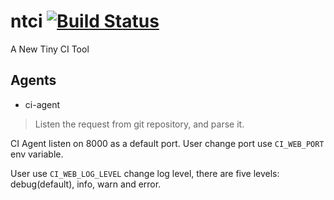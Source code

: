 # ntci [![Build Status](https://travis-ci.org/andy-zhangtao/ntci.svg?branch=master)](https://travis-ci.org/andy-zhangtao/ntci)
A New Tiny CI Tool

## Agents

+ ci-agent
> Listen the request from git repository, and parse it.

CI Agent listen on 8000 as a default port. User change port use `CI_WEB_PORT` env variable. 

User use `CI_WEB_LOG_LEVEL` change log level, there are five levels: debug(default), info, warn and error.
